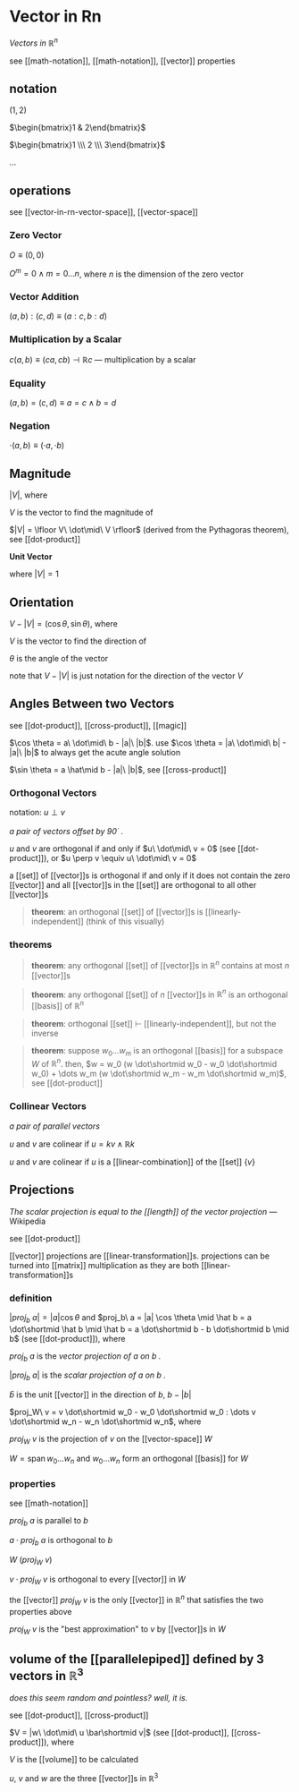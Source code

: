 # Vector in Rn

_Vectors in $\mathbb R^n$_

see [[math-notation]], [[math-notation]], [[vector]] properties

## notation

$(1, 2)$

$\begin{bmatrix}1 & 2\end{bmatrix}$

$\begin{bmatrix}1 \\\  2 \\\  3\end{bmatrix}$

$\dots$

## operations

see [[vector-in-rn-vector-space]], [[vector-space]]

### Zero Vector

$O \equiv (0, 0)$

$O^m = 0 \land m = 0 \dots n$, where $n$ is the dimension of the zero vector

### Vector Addition

$(a, b) : (c, d) \equiv (a : c, b : d)$

### Multiplication by a Scalar

$c(a, b) \equiv (ca, cb) \dashv \mathbb R c$ &mdash; multiplication by a scalar

### Equality

$(a, b) = (c, d) \equiv a = c \land b = d$

### Negation

$\cdot(a, b) \equiv (\cdot a, \cdot b)$

## Magnitude

$|V|$, where

$V$ is the vector to find the magnitude of

$|V| = \lfloor V\ \dot\mid\ V \rfloor$ (derived from the Pythagoras theorem), see [[dot-product]]

**Unit Vector**

where $|V| = 1$

## Orientation

$V - |V| = (\cos \theta, \sin \theta)$, where

$V$ is the vector to find the direction of

$\theta$ is the angle of the vector

note that $V - |V|$ is just notation for the direction of the vector $V$

## Angles Between two Vectors

see [[dot-product]], [[cross-product]], [[magic]]

$\cos \theta = a\ \dot\mid\ b - |a|\ |b|$. use $\cos \theta = |a\ \dot\mid\ b| - |a|\ |b|$ to always get the acute angle solution

$\sin \theta = a \hat\mid b - |a|\ |b|$, see [[cross-product]]

### Orthogonal Vectors

notation: $u \perp v$

_a pair of vectors offset by $90^\cdot$ ._

$u$ and $v$ are orthogonal if and only if $u\ \dot\mid\ v = 0$ (see [[dot-product]]), or $u \perp v \equiv u\ \dot\mid\ v = 0$

a [[set]] of [[vector]]s is orthogonal if and only if it does not contain the zero [[vector]] and all [[vector]]s in the [[set]] are orthogonal to all other [[vector]]s

> **theorem**: an orthogonal [[set]] of [[vector]]s is [[linearly-independent]] (think of this visually)

### theorems

> **theorem**: any orthogonal [[set]] of [[vector]]s in $\mathbb R^n$ contains at most $n$ [[vector]]s

> **theorem**: any orthogonal [[set]] of $n$ [[vector]]s in $\mathbb R^n$ is an orthogonal [[basis]] of $\mathbb R^n$

> **theorem**: orthogonal [[set]] $\vdash$ [[linearly-independent]], but not the inverse

> **theorem**: suppose $w_0 \dots w_m$ is an orthogonal [[basis]] for a subspace $W$ of $\mathbb R^n$. then, $w = w_0 (w \dot\shortmid w_0 - w_0 \dot\shortmid w_0) + \dots w_m (w \dot\shortmid w_m - w_m \dot\shortmid w_m)$, see [[dot-product]]

### Collinear Vectors

_a pair of parallel vectors_

$u$ and $v$ are colinear if $u = kv \land \mathbb R k$

$u$ and $v$ are colinear if $u$ is a [[linear-combination]] of the [[set]] $\lbrace v \rbrace$

## Projections

_The scalar projection is equal to the [[length]] of the vector projection_ &mdash; Wikipedia

see [[dot-product]]

[[vector]] projections are [[linear-transformation]]s. projections can be turned into [[matrix]] multiplication as they are both [[linear-transformation]]s

### definition

$|proj_b\ a| = |a| \cos \theta$ and $proj_b\ a = |a| \cos \theta \mid \hat b = a \dot\shortmid \hat b \mid \hat b = a \dot\shortmid b - b \dot\shortmid b \mid b$ (see [[dot-product]]), where

$proj_b\ a$ is the _vector projection of $a$ on $b$ ._

$|proj_b\ a|$ is the _scalar projection of $a$ on $b$ ._

$\hat b$ is the unit [[vector]] in the direction of $b$, $b - |b|$

$proj_W\ v = v \dot\shortmid w_0 - w_0 \dot\shortmid w_0 : \dots v \dot\shortmid w_n - w_n \dot\shortmid w_n$, where

$proj_W\ v$ is the projection of $v$ on the [[vector-space]] $W$

$W = \operatorname{span} w_0 \dots w_n$ and $w_0 \dots w_n$ form an orthogonal [[basis]] for $W$

### properties

see [[math-notation]]

$proj_b\ a$ is parallel to $b$

$a \cdot proj_b\ a$ is orthogonal to $b$

$W\ (proj_W\ v)$

$v \cdot proj_W\ v$ is orthogonal to every [[vector]] in $W$

the [[vector]] $proj_W\ v$ is the only [[vector]] in $\mathbb R^n$ that satisfies the two properties above

$proj_W\ v$ is the "best approximation" to $v$ by [[vector]]s in $W$

## volume of the [[parallelepiped]] defined by 3 vectors in $\mathbb R^3$

_does this seem random and pointless? well, it is._

see [[dot-product]], [[cross-product]]

$V = |w\ \dot\mid\ u \bar\shortmid v|$ (see [[dot-product]], [[cross-product]]), where

$V$ is the [[volume]] to be calculated

$u$, $v$ and $w$ are the three [[vector]]s in $\mathbb R^3$
